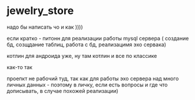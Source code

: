 # jewelry_store

надо бы написать чо и как ))))


если кратко - питонн для реализации работы mysql сервера ( создание бд, созщдание таблиц, работа с бд, реализацимя эхо сервака)

котлин для андроида уже, ну там котлин и все по классике 

как-то так

проепкт не рабочий туд, так как для работы эхо сервера над много личных данных - поэтому в личку, если есть вопросы и где что дописывать, в случае похожей реализации)
